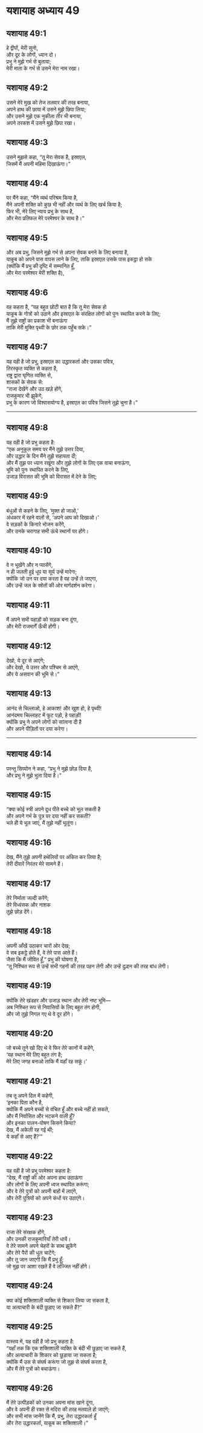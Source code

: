 # यशायाह अध्याय 49

## यशायाह 49:1  
हे द्वीपों, मेरी सुनो,  
और दूर के लोगों, ध्यान दो।  
प्रभु ने मुझे गर्भ से बुलाया;  
मेरी माता के गर्भ से उसने मेरा नाम रखा।

## यशायाह 49:2  
उसने मेरे मुख को तेज तलवार की तरह बनाया,  
अपने हाथ की छाया में उसने मुझे छिपा लिया;  
और उसने मुझे एक नुकीला तीर भी बनाया,  
अपने तरकश में उसने मुझे छिपा रखा।

## यशायाह 49:3  
उसने मुझसे कहा, “तू मेरा सेवक है, इस्राएल,  
जिसमें मैं अपनी महिमा दिखाऊंगा।”

## यशायाह 49:4  
पर मैंने कहा, “मैंने व्यर्थ परिश्रम किया है,  
मैंने अपनी शक्ति को कुछ भी नहीं और व्यर्थ के लिए खर्च किया है;  
फिर भी, मेरे लिए न्याय प्रभु के साथ है,  
और मेरा प्रतिफल मेरे परमेश्वर के साथ है।”

## यशायाह 49:5  
और अब प्रभु, जिसने मुझे गर्भ से अपना सेवक बनने के लिए बनाया है,  
याकूब को अपने पास वापस लाने के लिए, ताकि इस्राएल उसके पास इकट्ठा हो सके  
(क्योंकि मैं प्रभु की दृष्टि में सम्मानित हूँ,  
और मेरा परमेश्वर मेरी शक्ति है),

## यशायाह 49:6  
वह कहता है, “यह बहुत छोटी बात है कि तू मेरा सेवक हो  
याकूब के गोत्रों को उठाने और इस्राएल के संरक्षित लोगों को पुनः स्थापित करने के लिए;  
मैं तुझे राष्ट्रों का प्रकाश भी बनाऊंगा  
ताकि मेरी मुक्ति पृथ्वी के छोर तक पहुँच सके।”

## यशायाह 49:7  
यह वही है जो प्रभु, इस्राएल का उद्धारकर्ता और उसका पवित्र,  
तिरस्कृत व्यक्ति से कहता है,  
राष्ट्र द्वारा घृणित व्यक्ति से,  
शासकों के सेवक से:  
“राजा देखेंगे और उठ खड़े होंगे,  
राजकुमार भी झुकेंगे,  
प्रभु के कारण जो विश्वासयोग्य है, इस्राएल का पवित्र जिसने तुझे चुना है।”

---

## यशायाह 49:8  
यह वही है जो प्रभु कहता है:  
“एक अनुकूल समय पर मैंने तुझे उत्तर दिया,  
और उद्धार के दिन मैंने तुझे सहायता दी;  
और मैं तुझ पर ध्यान रखूंगा और तुझे लोगों के लिए एक वाचा बनाऊंगा,  
भूमि को पुनः स्थापित करने के लिए,  
उजाड़ विरासत की भूमि को विरासत में देने के लिए;

## यशायाह 49:9  
बंधुओं से कहने के लिए, ‘मुक्त हो जाओ,’  
अंधकार में रहने वालों से, ‘अपने आप को दिखाओ।’  
वे सड़कों के किनारे भोजन करेंगे,  
और उनके चरागाह सभी ऊंचे स्थानों पर होंगे।

## यशायाह 49:10  
वे न भूखेंगे और न प्यासेंगे,  
न ही जलती हुई धूप या सूर्य उन्हें मारेगा;  
क्योंकि जो उन पर दया करता है वह उन्हें ले जाएगा,  
और उन्हें जल के स्रोतों की ओर मार्गदर्शन करेगा।

## यशायाह 49:11  
मैं अपने सभी पहाड़ों को सड़क बना दूंगा,  
और मेरी राजमार्गें ऊँची होंगी।

## यशायाह 49:12  
देखो, ये दूर से आएंगे;  
और देखो, ये उत्तर और पश्चिम से आएंगे,  
और ये असवान की भूमि से।”

## यशायाह 49:13  
आनंद से चिल्लाओ, हे आकाश! और खुश हो, हे पृथ्वी!  
आनंदमय चिल्लाहट में फूट पड़ो, हे पहाड़ों!  
क्योंकि प्रभु ने अपने लोगों को सांत्वना दी है  
और अपने पीड़ितों पर दया करेगा।

---

## यशायाह 49:14  
परन्तु सिय्योन ने कहा, “प्रभु ने मुझे छोड़ दिया है,  
और प्रभु ने मुझे भुला दिया है।”

## यशायाह 49:15  
“क्या कोई स्त्री अपने दूध पीते बच्चे को भूल सकती है  
और अपने गर्भ के पुत्र पर दया नहीं कर सकती?  
भले ही ये भूल जाएं, मैं तुझे नहीं भूलूंगा।

## यशायाह 49:16  
देख, मैंने तुझे अपनी हथेलियों पर अंकित कर लिया है;  
तेरी दीवारें निरंतर मेरे सामने हैं।

## यशायाह 49:17  
तेरे निर्माता जल्दी करेंगे;  
तेरे विध्वंसक और नाशक  
तुझे छोड़ देंगे।

## यशायाह 49:18  
अपनी आँखें उठाकर चारों ओर देख;  
वे सब इकट्ठे होते हैं, वे तेरे पास आते हैं।  
जैसा कि मैं जीवित हूँ,” प्रभु की घोषणा है,  
“तू निश्चित रूप से उन्हें सभी गहनों की तरह पहन लेगी और उन्हें दुल्हन की तरह बांध लेगी।

## यशायाह 49:19  
क्योंकि तेरे खंडहर और उजाड़ स्थान और तेरी नष्ट भूमि—  
अब निश्चित रूप से निवासियों के लिए बहुत तंग होगी,  
और जो तुझे निगल गए थे वे दूर होंगे।

## यशायाह 49:20  
जो बच्चे तूने खो दिए थे वे फिर तेरे कानों में कहेंगे,  
‘यह स्थान मेरे लिए बहुत तंग है;  
मेरे लिए जगह बनाओ ताकि मैं यहाँ रह सकूं।’

## यशायाह 49:21  
तब तू अपने दिल में कहेगी,  
‘इनका पिता कौन है,  
क्योंकि मैं अपने बच्चों से वंचित हूँ और बच्चे नहीं हो सकते,  
और मैं निर्वासित और भटकने वाली हूँ?  
और इनका पालन-पोषण किसने किया?  
देख, मैं अकेली रह गई थी;  
ये कहाँ से आए हैं?’”

## यशायाह 49:22  
यह वही है जो प्रभु परमेश्वर कहता है:  
“देख, मैं राष्ट्रों की ओर अपना हाथ उठाऊंगा  
और लोगों के लिए अपनी ध्वज स्थापित करूंगा;  
और वे तेरे पुत्रों को अपनी बाहों में लाएंगे,  
और तेरी पुत्रियों को अपने कंधों पर उठाएंगे।

## यशायाह 49:23  
राजा तेरे संरक्षक होंगे,  
और उनकी राजकुमारियाँ तेरी धायें।  
वे तेरे सामने अपने चेहरों के साथ झुकेंगे  
और तेरे पैरों की धूल चाटेंगे;  
और तू जान जाएगी कि मैं प्रभु हूँ;  
जो मुझ पर आशा रखते हैं वे लज्जित नहीं होंगे।

## यशायाह 49:24  
क्या कोई शक्तिशाली व्यक्ति से शिकार लिया जा सकता है,  
या अत्याचारी के बंदी छुड़ाए जा सकते हैं?”

## यशायाह 49:25  
वास्तव में, यह वही है जो प्रभु कहता है:  
“यहाँ तक कि एक शक्तिशाली व्यक्ति के बंदी भी छुड़ाए जा सकते हैं,  
और अत्याचारी के शिकार को छुड़ाया जा सकता है;  
क्योंकि मैं उस से संघर्ष करूंगा जो तुझ से संघर्ष करता है,  
और मैं तेरे पुत्रों को बचाऊंगा।

## यशायाह 49:26  
मैं तेरे उत्पीड़कों को उनका अपना मांस खाने दूंगा,  
और वे अपनी ही रक्त से मदिरा की तरह मतवाले हो जाएंगे;  
और सभी मांस जानेंगे कि मैं, प्रभु, तेरा उद्धारकर्ता हूँ  
और तेरा उद्धारकर्ता, याकूब का शक्तिशाली।”

